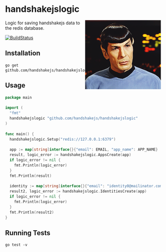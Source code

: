
# handshakejslogic

<img src="https://raw.githubusercontent.com/handshakejs/handshakejslogic/master/handshakejslogic.gif" alt="handshakejslogic" align="right" />

Logic for saving handshakejs data to the redis database.

[![BuildStatus](https://travis-ci.org/handshakejs/handshakejslogic.png?branch=master)](https://travis-ci.org/handshakejs/handshakejslogic)

## Installation

```
go get github.com/handshakejs/handshakejslogic
```

## Usage

```go
package main

import (
  "fmt"
  handshakejslogic "github.com/handshakejs/handshakejslogic"
)

func main() {
  handshakejslogic.Setup("redis://127.0.0.1:6379")

  app := map[string]interface{}{"email": EMAIL, "app_name": APP_NAME}
  result, logic_error := handshakejslogic.AppsCreate(app)
  if logic_error != nil {
    fmt.Println(logic_error)
  }
  fmt.Println(result)

  identity := map[string]interface{}{"email": "identity0@mailinator.com", "app_name": APP_NAME}
  result2, logic_error := handshakejslogic.IdentitiesCreate(app)
  if logic_error != nil {
    fmt.Println(logic_error)
  }
  fmt.Println(result2)
}
```

## Running Tests

```
go test -v
```
